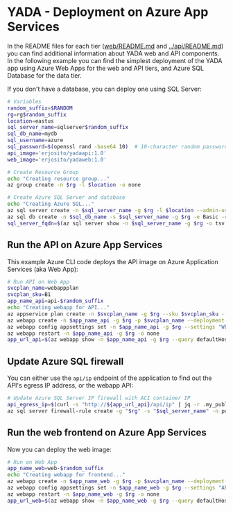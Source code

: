 # YADA - Deployment on Azure App Services

In the README files for each tier ([web/README.md](../web/README.md) and [../api/README.md](api/README.md)) you can find additional information about YADA web and API components. In the following example you can find the simplest deployment of the YADA app using Azure Web Apps for the web and API tiers, and Azure SQL Database for the data tier.

If you don't have a database, you can deploy one using SQL Server:

```bash
# Variables
random_suffix=$RANDOM
rg=rg$random_suffix
location=eastus
sql_server_name=sqlserver$random_suffix
sql_db_name=mydb
sql_username=azure
sql_password=$(openssl rand -base64 10)  # 10-character random password
api_image='erjosito/yadaapi:1.0'
web_image='erjosito/yadaweb:1.0'

# Create Resource Group
echo "Creating resource group..."
az group create -n $rg -l $location -o none

# Create Azure SQL Server and database
echo "Creating Azure SQL..."
az sql server create -n $sql_server_name -g $rg -l $location --admin-user "$sql_username" --admin-password "$sql_password" -o none
az sql db create -n $sql_db_name -s $sql_server_name -g $rg -e Basic -c 5 --no-wait -o none
sql_server_fqdn=$(az sql server show -n $sql_server_name -g $rg -o tsv --query fullyQualifiedDomainName) && echo $sql_server_fqdn
```

## Run the API on Azure App Services

This example Azure CLI code deploys the API image on Azure Application Services (aka Web App):

```bash
# Run API on Web App
svcplan_name=webappplan
svcplan_sku=B1
app_name_api=api-$random_suffix
echo "Creating webapp for API..."
az appservice plan create -n $svcplan_name -g $rg --sku $svcplan_sku --is-linux -o none
az webapp create -n $app_name_api -g $rg -p $svcplan_name --deployment-container-image-name $api_image -o none
az webapp config appsettings set -n $app_name_api -g $rg --settings "WEBSITES_PORT=8080" "SQL_SERVER_USERNAME=$sql_username" "SQL_SERVER_PASSWORD=$sql_password" "SQL_SERVER_FQDN=${sql_server_fqdn}" -o none
az webapp restart -n $app_name_api -g $rg -o none
app_url_api=$(az webapp show -n $app_name_api -g $rg --query defaultHostName -o tsv) && echo $app_url_api
```

## Update Azure SQL firewall

You can either use the `api/ip` endpoint of the application to find out the API's egress IP address, or the webapp API:

```bash
# Update Azure SQL Server IP firewall with ACI container IP
api_egress_ip=$(curl -s "http://${app_url_api}/api/ip" | jq -r .my_public_ip)
az sql server firewall-rule create -g "$rg" -s "$sql_server_name" -n public_api_aci-source --start-ip-address "$api_egress_ip" --end-ip-address "$api_egress_ip"
```

## Run the web frontend on Azure App Services

Now you can deploy the web image:

```bash
# Run on Web App
app_name_web=web-$random_suffix
echo "Creating webapp for frontend..."
az webapp create -n $app_name_web -g $rg -p $svcplan_name --deployment-container-image-name $web_image -o none
az webapp config appsettings set -n $app_name_web -g $rg --settings "API_URL=https://${app_url_api}" -o none
az webapp restart -n $app_name_web -g $rg -o none
app_url_web=$(az webapp show -n $app_name_web -g $rg --query defaultHostName -o tsv) && echo $app_url_web
```

